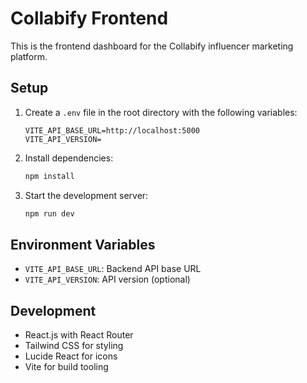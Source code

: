 # Collabify Frontend

This is the frontend dashboard for the Collabify influencer marketing platform.

## Setup

1. Create a `.env` file in the root directory with the following variables:
   ```
   VITE_API_BASE_URL=http://localhost:5000
   VITE_API_VERSION=
   ```

2. Install dependencies:
   ```bash
   npm install
   ```

3. Start the development server:
   ```bash
   npm run dev
   ```

## Environment Variables

- `VITE_API_BASE_URL`: Backend API base URL
- `VITE_API_VERSION`: API version (optional)

## Development

- React.js with React Router
- Tailwind CSS for styling
- Lucide React for icons
- Vite for build tooling